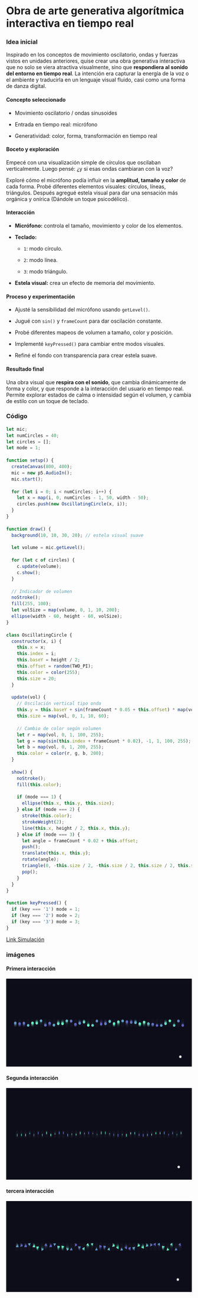 # Obra de arte generativa algorítmica interactiva en tiempo real
### Idea inicial

Inspirado en los conceptos de movimiento oscilatorio, ondas y fuerzas vistos en unidades anteriores, quise crear una obra generativa interactiva que no solo se viera atractiva visualmente, sino que **respondiera al sonido del entorno en tiempo real**. La intención era capturar la energía de la voz o el ambiente y traducirla en un lenguaje visual fluido, casi como una forma de danza digital.


#### Concepto seleccionado

-   Movimiento oscilatorio / ondas sinusoides
    
-   Entrada en tiempo real: micrófono
    
-   Generatividad: color, forma, transformación en tiempo real

#### **Boceto y exploración**

Empecé con una visualización simple de círculos que oscilaban verticalmente. Luego pensé: ¿y si esas ondas cambiaran con la voz?  


Exploré cómo el micrófono podía influir en la **amplitud, tamaño y color** de cada forma. Probé diferentes elementos visuales: círculos, líneas, triángulos. Después agregué estela visual para dar una sensación más orgánica y onírica (Dándole un toque psicodélico).

#### Interacción

-   **Micrófono:** controla el tamaño, movimiento y color de los elementos.
    
-   **Teclado:**
    
    -   `1`: modo círculo.
        
    -   `2`: modo línea.
        
    -   `3`: modo triángulo.
        
-   **Estela visual:** crea un efecto de memoria del movimiento.

#### Proceso y experimentación

-   Ajusté la sensibilidad del micrófono usando `getLevel()`.
    
-   Jugué con `sin()` y `frameCount` para dar oscilación constante.
    
-   Probé diferentes mapeos de volumen a tamaño, color y posición.
    
-   Implementé `keyPressed()` para cambiar entre modos visuales.
    
-   Refiné el fondo con transparencia para crear estela suave.

#### **Resultado final**

Una obra visual que **respira con el sonido**, que cambia dinámicamente de forma y color, y que responde a la interacción del usuario en tiempo real. Permite explorar estados de calma o intensidad según el volumen, y cambia de estilo con un toque de teclado.

### Código 
```js
let mic;
let numCircles = 40;
let circles = [];
let mode = 1;

function setup() {
  createCanvas(800, 400);
  mic = new p5.AudioIn();
  mic.start();

  for (let i = 0; i < numCircles; i++) {
    let x = map(i, 0, numCircles - 1, 50, width - 50);
    circles.push(new OscillatingCircle(x, i));
  }
}

function draw() {
  background(10, 10, 30, 20); // estela visual suave

  let volume = mic.getLevel();

  for (let c of circles) {
    c.update(volume);
    c.show();
  }

  // Indicador de volumen
  noStroke();
  fill(255, 100);
  let volSize = map(volume, 0, 1, 10, 200);
  ellipse(width - 60, height - 60, volSize);
}

class OscillatingCircle {
  constructor(x, i) {
    this.x = x;
    this.index = i;
    this.baseY = height / 2;
    this.offset = random(TWO_PI);
    this.color = color(255);
    this.size = 20;
  }

  update(vol) {
    // Oscilación vertical tipo onda
    this.y = this.baseY + sin(frameCount * 0.05 + this.offset) * map(vol, 0, 1, 10, 150);
    this.size = map(vol, 0, 1, 10, 60);

    // Cambio de color según volumen
    let r = map(vol, 0, 1, 100, 255);
    let g = map(sin(this.index + frameCount * 0.02), -1, 1, 100, 255);
    let b = map(vol, 0, 1, 200, 255);
    this.color = color(r, g, b, 200);
  }

  show() {
    noStroke();
    fill(this.color);

    if (mode === 1) {
      ellipse(this.x, this.y, this.size);
    } else if (mode === 2) {
      stroke(this.color);
      strokeWeight(2);
      line(this.x, height / 2, this.x, this.y);
    } else if (mode === 3) {
      let angle = frameCount * 0.02 + this.offset;
      push();
      translate(this.x, this.y);
      rotate(angle);
      triangle(0, -this.size / 2, -this.size / 2, this.size / 2, this.size / 2, this.size / 2);
      pop();
    }
  }
}

function keyPressed() {
  if (key === '1') mode = 1;
  if (key === '2') mode = 2;
  if (key === '3') mode = 3;
}

```
[Link Simulación](https://editor.p5js.org/tiago123fk/sketches/jyZClL9FH)
### imágenes

#### Primera interacción
![Resultado del codigo modificado](../../../../assets/Circulo.png)
#### Segunda interacción
![Resultado del codigo modificado](../../../../assets/Line.png)
#### tercera interacción
![Resultado del codigo modificado](../../../../assets/Triangulos.png)
